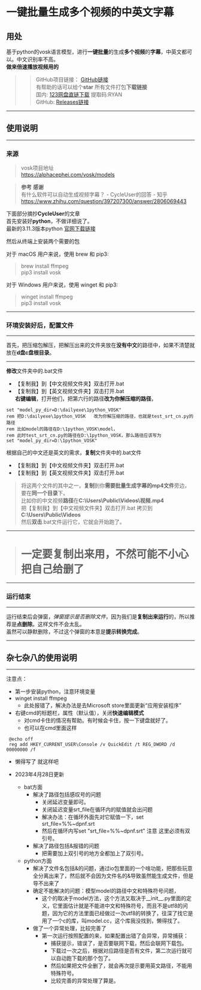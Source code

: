 # **一键批量**生成**多个视频**的**中英文字幕**

## **用处**
基于python的vosk语言模型，进行**一键批量**的生成**多个视频**的**字幕**，中英文都可以。中文识别率不高。  
**做来倍速播放视频用的** 
> >GitHub项目链接：
> >[GitHub链接](https://github.com/RyananChen/Python_VOSK_Subtitle_Generation_SRT)  
> >有帮助的话可以给个**star**
> >所有文件打包**下载链接**  
> > 国内:  [123网盘直链下载](https://www.123pan.com/s/mVTcVv-9oGJ.html)   提取码:RYAN  
> > GitHub: [Releases链接](https://github.com/RyananChen/Python_VOSK_Subtitle_Generation_SRT/releases/tag/V1.0.0)  
* * *
## **使用说明**
---------

### **来源**  
> vosk项目地址  
> https://alphacephei.com/vosk/models    

> **参考**  **感谢**  
> 有什么软件可以自动生成视频字幕？ - CycleUser的回答 - 知乎
> https://www.zhihu.com/question/397207300/answer/2806069443
> 
下面部分摘抄**CycleUser**的文章  
首先安装好**python**，不做详细说了。   
最新的3.11.3版本python [官网下载链接](https://www.python.org/ftp/python/3.11.3/python-3.11.3-amd64.exe  )  
 
然后从终端上安装两个需要的包  

对于 macOS 用户来说，使用 brew 和 pip3:
> brew install ffmpeg  
> pip3 install vosk   

对于 Windows 用户来说，使用 winget 和 pip3:
> winget install ffmpeg  
> pip3 install vosk
  

* * *
### **环境安装好后，配置文件**  
---------
首先，把压缩包解压，把解压出来的文件夹放在**没有中文**的路径中，如果不清楚就放在**d盘c盘根目录**。    

* * *
**修改**文件夹中的.bat文件  
- 【复制我】到【中文视频文件夹】双击打开.bat 
- 【复制我】到【英文视频文件夹】双击打开.bat  
**右键编辑**，打开他们，把第六行的路径**改为你解压缩的路径**，
``` dos
set "model_py_dir=D:\dailyexe\1python_VOSK"
rem 把D:\dailyexe\1python_VOSK   改为你解压缩的路径，也就是test_srt_cn.py的路径
rem 比如model的路径在D:\1python_VOSK\model，
rem 此时test_srt_cn.py的路径在D:\1python_VOSK，那么路径应该写为
set "model_py_dir=D:\1python_VOSK"
```

根据自己的中文还是英文的需求，**复制**文件夹中的.bat文件  
- 【复制我】到【中文视频文件夹】双击打开.bat 
- 【复制我】到【英文视频文件夹】双击打开.bat  

>将这两个文件的其中之一，**复制**到你**需要批量生成字幕的mp4文件**旁边，要在**同一个目录**下。  
>比如你的中文视频**路径**在**C:\Users\Public\Videos\视频.mp4**  
>把【复制我】到【中文视频文件夹】双击打开.bat 拷贝到**C:\Users\Public\Videos**  
>然后**双击**.bat文件运行它，它就会开始跑了。
* * *
> # 一定要复制出来用，不然可能不小心把自己给删了
* * *
### **运行结束**
---------
运行结束后会弹窗，*弹窗提示是否删除文件*，因为我们是**复制出来运行**的，所以推荐是**点删除**。这样文件不会太乱。  
虽然可以静默删除，不过这个弹窗的本意是**提示转换完成**。


* * *
## 杂七杂八的使用说明
---------
注意点：
- 第一步安装python，注意环境变量
- winget install ffmpeg  
  - 此处报错了，解决办法是去Microsoft store里面更新“应用安装程序”
- 右键cmd的标题栏，属性（默认值），关闭**快速编辑模式**
  - 对cmd卡住的情况有帮助。有时候会卡住，按一下键盘就好了。
  - 也可以在cmd里面这样
``` dos
 @echo off
 reg add HKEY_CURRENT_USER\Console /v QuickEdit /t REG_DWORD /d 00000000 /f
```
- 懒得写了 就这样吧  
  
    
      
        
          
            
- 2023年4月28日更新
  - bat方面
    - 解决了路径包括感叹号的问题
      - 关闭延迟变量即可。
      - 关闭延迟变量srt_file在循环内的赋值就会出问题
      - 解决办法：在循环外面先对它赋值一下，set srt_file=%%~dpnf.srt 
      - 然后在循环内写set "srt_file=%%~dpnf.srt" 注意 这里必须有双引号。
    - 解决了路径包括&报错的问题
      - 把需要加上双引号的地方全都加上了双引号。
  - python方面
    - 解决了文件名包括&的问题，通过io包里面的一个啥功能，把那些玩意全分离出来了，然后就不会因为文件名的&导致虽然能生成文件，但是导不出来了
    - 确定不能解决的问题：模型model的路径中文和特殊符号问题，
      - 这个的取决于model方法，这个方法又取决于__init__.py里面的定义，它里面估计就是不能进中文和特殊符号，而且不是utf8的问题，因为它的方法里面已经做过一次utf8的转换了，往深了找它是用了一个c的库，叫model.cc，这个库我没找到，懒得找了。
    - 做了一个异常处理，比较完善了
      - 第一次运行按照配置的来，如果配置出错了会异常，异常捕获：
        - 捕获提示，错误了，是否要联网下载，然后会联网下载包。
        - 下载过一次之后，根据对应路径是否有文件，第二次运行就可以自动跑下载的那个包了。
        - 然后如果把文件全删了，就会再次提示要用英文路径，不能用特殊符号。
        - 比较完善的异常处理了算是。
			






